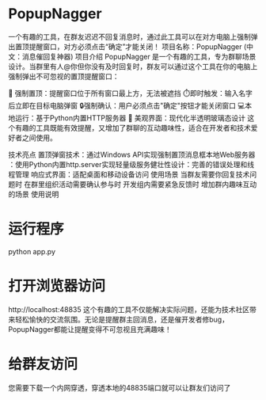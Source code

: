 # PopupNagger
一个有趣的工具​​，在群友迟迟不回复消息时，通过此工具可以在对方电脑上强制弹出置顶提醒窗口，对方必须点击“确定”才能关闭！
项目名称：PopupNagger (中文：消息催回复神器)
项目介绍
PopupNagger 是一个​​有趣的工具​​，专为群聊场景设计。当群里有人@你但你没有及时回复时，群友可以通过这个工具在你的电脑上强制弹出不可忽视的置顶提醒窗口：

🚨 ​​强制置顶​​：提醒窗口位于所有窗口最上方，无法被遮挡
⏱️ ​​即时触发​​：输入名字后立即在目标电脑弹窗
🔒 ​​强制确认​​：用户必须点击"确定"按钮才能关闭窗口
💻 ​​本地运行​​：基于Python内置HTTP服务器
🌈 ​​美观界面​​：现代化半透明玻璃态设计
这个​​有趣的工具​​既能有效提醒，又增加了群聊的互动趣味性，适合在开发者和技术爱好者之间使用。

技术亮点
​​置顶弹窗技术​​：通过Windows API实现强制置顶消息框
​​本地Web服务器​​：使用Python内置http.server实现轻量级服务
​​健壮性设计​​：完善的错误处理和线程管理
​​响应式界面​​：适配桌面和移动设备访问
使用场景
当群友需要你回复技术问题时
在群里组织活动需要确认参与时
开发组内需要紧急反馈时
增加群内趣味互动的场景
使用说明

# 运行程序
python app.py

# 打开浏览器访问
http://localhost:48835
这个​​有趣的工具​​不仅能解决实际问题，还能为技术社区带来轻松愉快的交流氛围。无论是提醒群主回消息，还是催开发者修bug，PopupNagger都能让提醒变得不可忽视且充满趣味！
# 给群友访问
您需要下载一个内网穿透，穿透本地的48835端口就可以让群友们访问了
